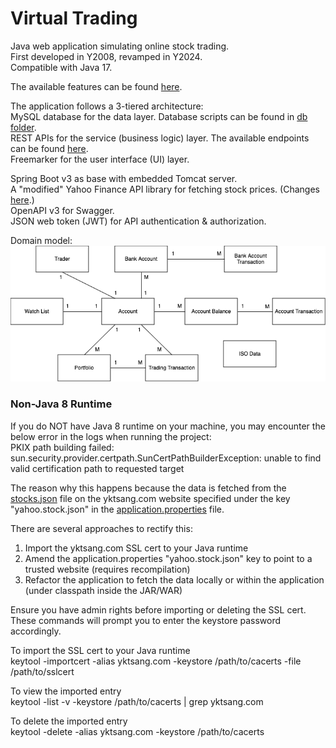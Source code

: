 # Virtual Trading

Java web application simulating online stock trading.<br>
First developed in Y2008, revamped in Y2024.<br>
Compatible with Java 17.<br>

The available features can be found <a href="docs/features.txt">here</a>.<br>

The application follows a 3-tiered architecture:<br>
MySQL database for the data layer. Database scripts can be found in <a href="db">db folder</a>.<br>
REST APIs for the service (business logic) layer. The available endpoints can be found <a href="docs/endpoints.txt">here</a>.<br>
Freemarker for the user interface (UI) layer.<br>

Spring Boot v3 as base with embedded Tomcat server.<br>
A &quot;modified&quot; Yahoo Finance API library for fetching stock prices. (Changes <a href="https://github.com/yktsang01/YahooFinanceAPI">here</a>.)<br>
OpenAPI v3 for Swagger.<br>
JSON web token (JWT) for API authentication &amp; authorization.<br>

Domain model:<br>
<img src="docs/domain_model.png">


### Non-Java 8 Runtime

If you do NOT have Java 8 runtime on your machine, you may encounter the below error in the logs when running the project:<br>
PKIX path building failed: sun.security.provider.certpath.SunCertPathBuilderException: unable to find valid certification path to requested target

The reason why this happens because the data is fetched from the <a href="stocks.json">stocks.json</a> file on the yktsang.com website specified under the key &quot;yahoo.stock.json&quot; in the <a href="src/main/resources/application.properties">application.properties</a> file.

There are several approaches to rectify this:
1. Import the yktsang.com SSL cert to your Java runtime
2. Amend the application.properties "yahoo.stock.json" key to point to a trusted website (requires recompilation)
3. Refactor the application to fetch the data locally or within the application (under classpath inside the JAR/WAR)


Ensure you have admin rights before importing or deleting the SSL cert. These commands will prompt you to enter the keystore password accordingly.

To import the SSL cert to your Java runtime<br>
keytool -importcert -alias yktsang.com -keystore /path/to/cacerts -file /path/to/sslcert

To view the imported entry<br>
keytool -list -v -keystore /path/to/cacerts | grep yktsang.com

To delete the imported entry<br>
keytool -delete -alias yktsang.com -keystore /path/to/cacerts

